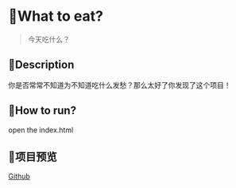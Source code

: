 # 🍕What to eat?

> 今天吃什么？

## 🍔Description

你是否常常不知道为不知道吃什么发愁？那么太好了你发现了这个项目！

## 🍟How to run?

 open the index.html

## 🥗项目预览

[Github](https://qingzhixing.github.io/What-to-eat)
